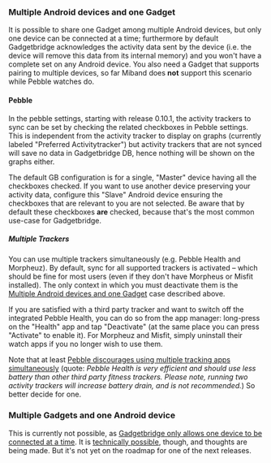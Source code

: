 ### Multiple Android devices and one Gadget
It is possible to share one Gadget among multiple Android devices, but only one device can be connected at a time; furthermore by default Gadgetbridge acknowledges the activity data sent by the device (i.e. the device will remove this data from its internal memory) and you won't have a complete set on any Android device.
You also need a Gadget that supports pairing to multiple devices, so far Miband does **not** support this scenario while Pebble watches do.

#### Pebble
In the pebble settings, starting with release 0.10.1, the activity trackers to sync can be set by checking the related checkboxes in Pebble settings. This is independent from the activity tracker to display on graphs (currently labeled "Preferred Activitytracker") but activity trackers that are not synced will save no data in Gadgetbridge DB, hence nothing will be shown on the graphs either.

The default GB configuration is for a single, "Master" device having all the checkboxes checked. If you want to use another device preserving your activity data, configure this "Slave" Android device ensuring the checkboxes that are relevant to you are not selected. Be aware that by default these checkboxes **are** checked, because that's the most common use-case for Gadgetbridge.

##### Multiple Trackers
You can use multiple trackers simultaneously (e.g. Pebble Health and Morpheuz). By default, sync for all supported trackers is activated – which should be fine for most users (even if they don't have Morpheus or Misfit installed). The only context in which you must deactivate them is the [Multiple Android devices and one Gadget](#multiple-android-devices-and-one-gadget) case described above.

If you are satisfied with a third party tracker and want to switch off the integrated Pebble Health, you can do so from the app manager: long-press on the "Health" app and tap "Deactivate" (at the same place you can press "Activate" to enable it). For Morpheuz and Misfit, simply uninstall their watch apps if you no longer wish to use them.

Note that at least [Pebble discourages using multiple tracking apps simultaneously](https://help.getpebble.com/customer/en/portal/articles/2239065-pebble-health?b_id=8308) (quote: *Pebble Health is very efficient and should use less battery than other third party fitness trackers. Please note, running two activity trackers will increase battery drain, and is not recommended.*) So better decide for one.

### Multiple Gadgets and one Android device
This is currently not possible, as [Gadgetbridge only allows one device to be connected at a time](https://github.com/Freeyourgadget/Gadgetbridge/issues/305#issuecomment-219798461). It is [technically possible](https://github.com/Freeyourgadget/Gadgetbridge/issues/305#issuecomment-221086169), though, and thoughts are being made. But it's not yet on the roadmap for one of the next releases.


